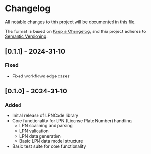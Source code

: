 # Changelog

All notable changes to this project will be documented in this file.

The format is based on [Keep a Changelog](https://keepachangelog.com/en/1.0.0/),
and this project adheres to [Semantic Versioning](https://semver.org/spec/v2.0.0.html).

## [0.1.1] - 2024-31-10

### Fixed
- Fixed workflows edge cases

##
## [0.1.0] - 2024-31-10

### Added
- Initial release of LPNCode library
- Core functionality for LPN (License Plate Number) handling:
  - LPN scanning and parsing
  - LPN validation
  - LPN data generation
  - Basic LPN data model structure
- Basic test suite for core functionality
